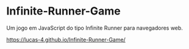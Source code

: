 # Infinite-Runner-Game
Um jogo em JavaScript do tipo Infinite Runner para navegadores web.

https://lucas-4.github.io/Infinite-Runner-Game/
